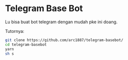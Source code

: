 # Telegram Base Bot
Lu bisa buat bot telegram dengan mudah pke ini doang.

Tutornya:
```bash
git clone https://github.com/arc1887/telegram-basebot/
cd telegram-basebot
yarn
sh s
```
